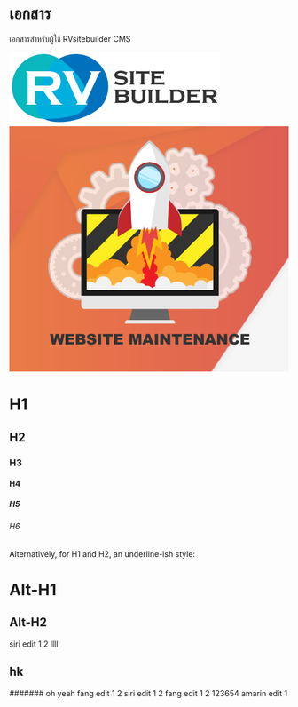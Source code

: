 # เอกสาร

เอกสารสำหรับผู้ใช้ RVsitebuilder CMS

![Kiku](images/logo.png)
![orewa](images/under_construction.png)


# H1
## H2
### H3
#### H4
##### H5
###### H6

Alternatively, for H1 and H2, an underline-ish style:

Alt-H1
======

Alt-H2
------

siri edit 1 2 llll
## hk
####### oh yeah
fang edit 1 2
siri edit 1 2
fang edit 1 2 123654
amarin edit 1